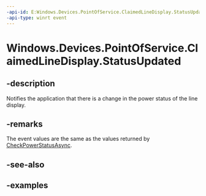 ```yaml
---
-api-id: E:Windows.Devices.PointOfService.ClaimedLineDisplay.StatusUpdated
-api-type: winrt event
---
```


<!-- Event syntax.
public event TypedEventHandler StatusUpdated<ClaimedLineDisplay, LineDisplayStatusUpdatedEventArgs>
-->

# Windows.Devices.PointOfService.ClaimedLineDisplay.StatusUpdated

## -description
Notifies the application that there is a change in the power status of the line display.

## -remarks
The event values are the same as the values returned by [CheckPowerStatusAsync](claimedlinedisplay_checkpowerstatusasync_1107655958.md).

## -see-also

## -examples

